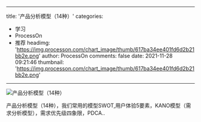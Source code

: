 
---
title: '产品分析模型（14种）'
categories: 
 - 学习
 - ProcessOn
 - 推荐
headimg: 'https://img.processon.com/chart_image/thumb/617ba34ee401fd6d2b21bb2e.png'
author: ProcessOn
comments: false
date: 2021-11-28 09:21:46
thumbnail: 'https://img.processon.com/chart_image/thumb/617ba34ee401fd6d2b21bb2e.png'
---

<div>   
<img class="thumb" alt="产品分析模型（14种）" src="https://img.processon.com/chart_image/thumb/617ba34ee401fd6d2b21bb2e.png" referrerpolicy="no-referrer">
<p>产品分析模型（14种），我们常用的模型SWOT,用户体验5要素，KANO模型（需求分析模型），需求优先级四象限，PDCA..</p>  
</div>
            